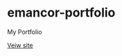 # emancor-portfolio
My Portfolio

[Veiw site][def]

[def]: https://emancorcom.github.io/emancor-portfolio/
